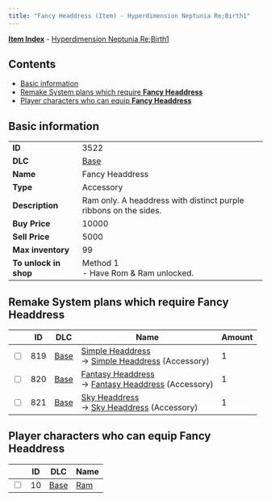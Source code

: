 ```yaml
---
title: "Fancy Headdress (Item) - Hyperdimension Neptunia Re;Birth1"
---
```


[**Item Index**](/neptunia/rb1/item/index.html) - [Hyperdimension Neptunia Re;Birth1](/neptunia/rb1)

## Contents

- [Basic information](#basic-information)
- [Remake System plans which require **Fancy Headdress**](#remake-system-plans-which-require-fancy-headdress)
- [Player characters who can equip **Fancy Headdress**](#player-characters-who-can-equip-fancy-headdress)

## Basic information

|   |   |
| -- | -- |
| **ID** | 3522 |
| **DLC** | [Base](/neptunia/rb1/dlc/1-base.html) |
| **Name** | Fancy Headdress |
| **Type** | Accessory |
| **Description** | Ram only. A headdress with distinct purple ribbons on the sides. |
| **Buy Price** | 10000 |
| **Sell Price** | 5000 |
| **Max inventory** | 99 |
| **To unlock in shop** | Method 1<br />- Have Rom & Ram unlocked. |

## Remake System plans which require **Fancy Headdress**

|    | ID | DLC | Name | Amount |
| -- | -- | --- | ---- | ------ |
| <input type="checkbox" id="rb1-remake-1-819" class="trackbox" /> | 819 | [Base](/neptunia/rb1/dlc/1-base.html) | [Simple Headdress](/neptunia/rb1/remake/1-819-simple-headdress.html)<br />→ [Simple Headdress](/neptunia/rb1/item/1-3523-simple-headdress.html) (Accessory) | 1 |
| <input type="checkbox" id="rb1-remake-1-820" class="trackbox" /> | 820 | [Base](/neptunia/rb1/dlc/1-base.html) | [Fantasy Headdress](/neptunia/rb1/remake/1-820-fantasy-headdress.html)<br />→ [Fantasy Headdress](/neptunia/rb1/item/1-3524-fantasy-headdress.html) (Accessory) | 1 |
| <input type="checkbox" id="rb1-remake-1-821" class="trackbox" /> | 821 | [Base](/neptunia/rb1/dlc/1-base.html) | [Sky Headdress](/neptunia/rb1/remake/1-821-sky-headdress.html)<br />→ [Sky Headdress](/neptunia/rb1/item/1-3525-sky-headdress.html) (Accessory) | 1 |

## Player characters who can equip **Fancy Headdress**

|    | ID | DLC | Name |
| -- | -- | --- | ---- |
| <input type="checkbox" id="rb1-player-1-10" class="trackbox" /> | 10 | [Base](/neptunia/rb1/dlc/1-base.html) | [Ram](/neptunia/rb1/player/1-10-ram.html) |